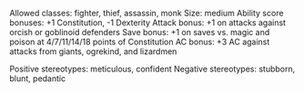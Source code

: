Allowed classes: fighter, thief, assassin, monk
Size: medium
Ability score bonuses: +1 Constitution, -1 Dexterity
Attack bonus: +1 on attacks against orcish or goblinoid defenders
Save bonus: +1 on saves vs. magic and poison at 4/7/11/14/18 points of Constitution
AC bonus: +3 AC against attacks from giants, ogrekind, and lizardmen

Positive stereotypes: meticulous, confident
Negative stereotypes: stubborn, blunt, pedantic
